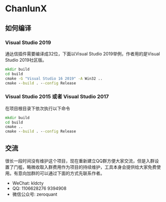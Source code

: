 ﻿# ChanlunX

## 如何编译

### Visual Studio 2019

通达信插件需要编译成32位，下面以Visual Studio 2019举例，作者用的是Visual Studio 2019社区版。

```cmd
mkdir build
cd build
cmake -G "Visual Studio 16 2019" -A Win32 ..
cmake --build . --config Release
```

### Visual Studio 2015 或者 Visual Studio 2017

在项目根目录下依次执行以下命令

```cmd
mkdir build
cd build
cmake ..
cmake --build . --config Release
```

## 交流

很长一段时间没有维护这个项目，现在重新建立QQ群方便大家交流，但是入群设置了门槛，略微收取入群费用作为项目的持续维护，工具本身会提供给大家免费使用。有意向加群的可以通过下面的方式先联系作者。

- WeChat: kldcty
- QQ: 1106628276 9394908
- 微信公众号: zeroquant
